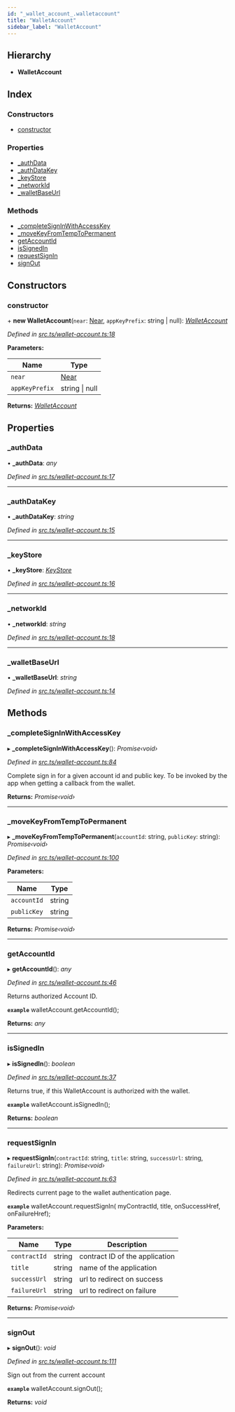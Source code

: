 ```yaml
---
id: "_wallet_account_.walletaccount"
title: "WalletAccount"
sidebar_label: "WalletAccount"
---
```


## Hierarchy

* **WalletAccount**

## Index

### Constructors

* [constructor](_wallet_account_.walletaccount.md#constructor)

### Properties

* [_authData](_wallet_account_.walletaccount.md#_authdata)
* [_authDataKey](_wallet_account_.walletaccount.md#_authdatakey)
* [_keyStore](_wallet_account_.walletaccount.md#_keystore)
* [_networkId](_wallet_account_.walletaccount.md#_networkid)
* [_walletBaseUrl](_wallet_account_.walletaccount.md#_walletbaseurl)

### Methods

* [_completeSignInWithAccessKey](_wallet_account_.walletaccount.md#_completesigninwithaccesskey)
* [_moveKeyFromTempToPermanent](_wallet_account_.walletaccount.md#_movekeyfromtemptopermanent)
* [getAccountId](_wallet_account_.walletaccount.md#getaccountid)
* [isSignedIn](_wallet_account_.walletaccount.md#issignedin)
* [requestSignIn](_wallet_account_.walletaccount.md#requestsignin)
* [signOut](_wallet_account_.walletaccount.md#signout)

## Constructors

###  constructor

\+ **new WalletAccount**(`near`: [Near](_near_.near.md), `appKeyPrefix`: string | null): *[WalletAccount](_wallet_account_.walletaccount.md)*

*Defined in [src.ts/wallet-account.ts:18](https://github.com/nearprotocol/nearlib/blob/bf1ce09/src.ts/wallet-account.ts#L18)*

**Parameters:**

Name | Type |
------ | ------ |
`near` | [Near](_near_.near.md) |
`appKeyPrefix` | string &#124; null |

**Returns:** *[WalletAccount](_wallet_account_.walletaccount.md)*

## Properties

###  _authData

• **_authData**: *any*

*Defined in [src.ts/wallet-account.ts:17](https://github.com/nearprotocol/nearlib/blob/bf1ce09/src.ts/wallet-account.ts#L17)*

___

###  _authDataKey

• **_authDataKey**: *string*

*Defined in [src.ts/wallet-account.ts:15](https://github.com/nearprotocol/nearlib/blob/bf1ce09/src.ts/wallet-account.ts#L15)*

___

###  _keyStore

• **_keyStore**: *[KeyStore](_key_stores_keystore_.keystore.md)*

*Defined in [src.ts/wallet-account.ts:16](https://github.com/nearprotocol/nearlib/blob/bf1ce09/src.ts/wallet-account.ts#L16)*

___

###  _networkId

• **_networkId**: *string*

*Defined in [src.ts/wallet-account.ts:18](https://github.com/nearprotocol/nearlib/blob/bf1ce09/src.ts/wallet-account.ts#L18)*

___

###  _walletBaseUrl

• **_walletBaseUrl**: *string*

*Defined in [src.ts/wallet-account.ts:14](https://github.com/nearprotocol/nearlib/blob/bf1ce09/src.ts/wallet-account.ts#L14)*

## Methods

###  _completeSignInWithAccessKey

▸ **_completeSignInWithAccessKey**(): *Promise‹void›*

*Defined in [src.ts/wallet-account.ts:84](https://github.com/nearprotocol/nearlib/blob/bf1ce09/src.ts/wallet-account.ts#L84)*

Complete sign in for a given account id and public key. To be invoked by the app when getting a callback from the wallet.

**Returns:** *Promise‹void›*

___

###  _moveKeyFromTempToPermanent

▸ **_moveKeyFromTempToPermanent**(`accountId`: string, `publicKey`: string): *Promise‹void›*

*Defined in [src.ts/wallet-account.ts:100](https://github.com/nearprotocol/nearlib/blob/bf1ce09/src.ts/wallet-account.ts#L100)*

**Parameters:**

Name | Type |
------ | ------ |
`accountId` | string |
`publicKey` | string |

**Returns:** *Promise‹void›*

___

###  getAccountId

▸ **getAccountId**(): *any*

*Defined in [src.ts/wallet-account.ts:46](https://github.com/nearprotocol/nearlib/blob/bf1ce09/src.ts/wallet-account.ts#L46)*

Returns authorized Account ID.

**`example`** 
walletAccount.getAccountId();

**Returns:** *any*

___

###  isSignedIn

▸ **isSignedIn**(): *boolean*

*Defined in [src.ts/wallet-account.ts:37](https://github.com/nearprotocol/nearlib/blob/bf1ce09/src.ts/wallet-account.ts#L37)*

Returns true, if this WalletAccount is authorized with the wallet.

**`example`** 
walletAccount.isSignedIn();

**Returns:** *boolean*

___

###  requestSignIn

▸ **requestSignIn**(`contractId`: string, `title`: string, `successUrl`: string, `failureUrl`: string): *Promise‹void›*

*Defined in [src.ts/wallet-account.ts:63](https://github.com/nearprotocol/nearlib/blob/bf1ce09/src.ts/wallet-account.ts#L63)*

Redirects current page to the wallet authentication page.

**`example`** 
  walletAccount.requestSignIn(
    myContractId,
    title,
    onSuccessHref,
    onFailureHref);

**Parameters:**

Name | Type | Description |
------ | ------ | ------ |
`contractId` | string | contract ID of the application |
`title` | string | name of the application |
`successUrl` | string | url to redirect on success |
`failureUrl` | string | url to redirect on failure |

**Returns:** *Promise‹void›*

___

###  signOut

▸ **signOut**(): *void*

*Defined in [src.ts/wallet-account.ts:111](https://github.com/nearprotocol/nearlib/blob/bf1ce09/src.ts/wallet-account.ts#L111)*

Sign out from the current account

**`example`** 
walletAccount.signOut();

**Returns:** *void*
